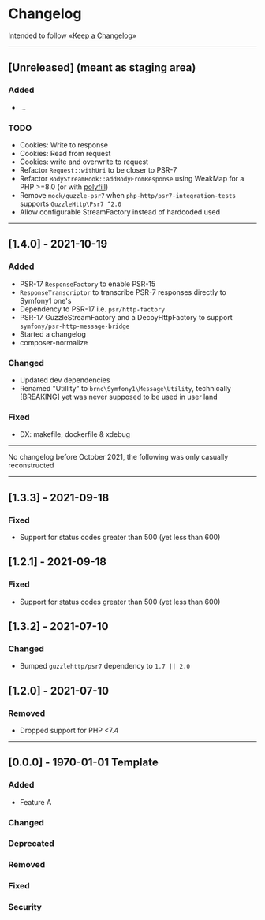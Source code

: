 Changelog
=========

Intended to follow [«Keep a Changelog»](https://keepachangelog.com/en/)

----

## [Unreleased] (meant as staging area)

### Added
- …

### TODO

- Cookies: Write to response
- Cookies: Read from request
- Cookies: write and overwrite to request
- Refactor `Request::withUri` to be closer to PSR-7
- Refactor `BodyStreamHook::addBodyFromResponse` using WeakMap for a PHP >=8.0 (or with [polyfill](https://github.com/BenMorel/weakmap-polyfill))
- Remove `mock/guzzle-psr7` when `php-http/psr7-integration-tests` supports `GuzzleHttp\Psr7 ^2.0`
- Allow configurable StreamFactory instead of hardcoded used

----

## [1.4.0]  - 2021-10-19

### Added

- PSR-17 `ResponseFactory` to enable PSR-15
- `ResponseTranscriptor` to transcribe PSR-7 responses directly to Symfony1 one's
- Dependency to PSR-17 i.e. `psr/http-factory`
- PSR-17 GuzzleStreamFactory and a DecoyHttpFactory to support `symfony/psr-http-message-bridge`
- Started a changelog
- composer-normalize

### Changed

- Updated dev dependencies
- Renamed "Utillity" to `brnc\Symfony1\Message\Utility`, technically [BREAKING] yet was never supposed to be used in user land

### Fixed

- DX: makefile, dockerfile & xdebug

----
No changelog before October 2021, the following was only casually reconstructed

----

## [1.3.3] - 2021-09-18

### Fixed

- Support for status codes greater than 500 (yet less than 600)

## [1.2.1] - 2021-09-18

### Fixed

- Support for status codes greater than 500 (yet less than 600)

## [1.3.2] - 2021-07-10

### Changed

- Bumped `guzzlehttp/psr7` dependency to `1.7 || 2.0`

## [1.2.0] - 2021-07-10

### Removed

- Dropped support for PHP <7.4

----

## [0.0.0] - 1970-01-01 Template

### Added

- Feature A

### Changed

### Deprecated

### Removed

### Fixed

### Security
